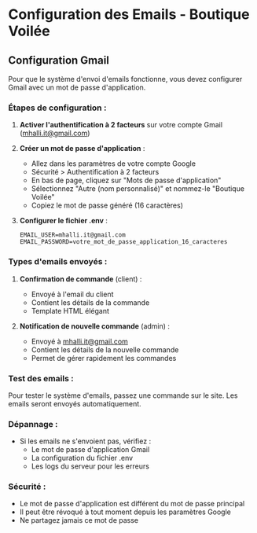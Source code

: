 # Configuration des Emails - Boutique Voilée

## Configuration Gmail

Pour que le système d'envoi d'emails fonctionne, vous devez configurer Gmail avec un mot de passe d'application.

### Étapes de configuration :

1. **Activer l'authentification à 2 facteurs** sur votre compte Gmail (mhalli.it@gmail.com)

2. **Créer un mot de passe d'application** :
   - Allez dans les paramètres de votre compte Google
   - Sécurité > Authentification à 2 facteurs
   - En bas de page, cliquez sur "Mots de passe d'application"
   - Sélectionnez "Autre (nom personnalisé)" et nommez-le "Boutique Voilée"
   - Copiez le mot de passe généré (16 caractères)

3. **Configurer le fichier .env** :
   ```env
   EMAIL_USER=mhalli.it@gmail.com
   EMAIL_PASSWORD=votre_mot_de_passe_application_16_caracteres
   ```

### Types d'emails envoyés :

1. **Confirmation de commande** (client) :
   - Envoyé à l'email du client
   - Contient les détails de la commande
   - Template HTML élégant

2. **Notification de nouvelle commande** (admin) :
   - Envoyé à mhalli.it@gmail.com
   - Contient les détails de la nouvelle commande
   - Permet de gérer rapidement les commandes

### Test des emails :

Pour tester le système d'emails, passez une commande sur le site. Les emails seront envoyés automatiquement.

### Dépannage :

- Si les emails ne s'envoient pas, vérifiez :
  - Le mot de passe d'application Gmail
  - La configuration du fichier .env
  - Les logs du serveur pour les erreurs

### Sécurité :

- Le mot de passe d'application est différent du mot de passe principal
- Il peut être révoqué à tout moment depuis les paramètres Google
- Ne partagez jamais ce mot de passe 